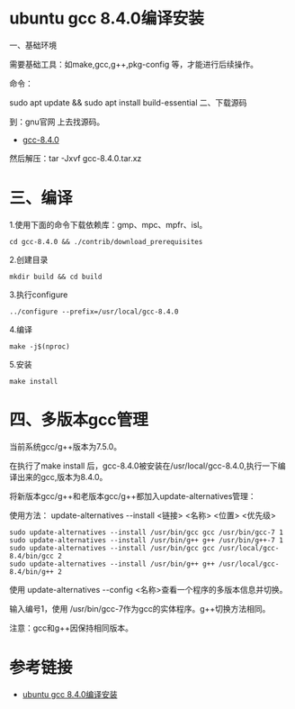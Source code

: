 # ubuntu gcc 8.4.0编译安装

一、基础环境

需要基础工具：如make,gcc,g++,pkg-config 等，才能进行后续操作。

命令：

sudo apt update && sudo  apt install build-essential
二、下载源码

到：gnu官网 上去找源码。

- [gcc-8.4.0](http://mirrors.concertpass.com/gcc/releases/gcc-8.4.0/gcc-8.4.0.tar.xz)

然后解压：tar -Jxvf gcc-8.4.0.tar.xz

# 三、编译

1.使用下面的命令下载依赖库：gmp、mpc、mpfr、isl。
```
cd gcc-8.4.0 && ./contrib/download_prerequisites
```
2.创建目录        
```
mkdir build && cd build
```

3.执行configure    
```
../configure --prefix=/usr/local/gcc-8.4.0
```
4.编译
```
make -j$(nproc)
```
5.安装
```
make install
```

# 四、多版本gcc管理

当前系统gcc/g++版本为7.5.0。



 在执行了make install 后，gcc-8.4.0被安装在/usr/local/gcc-8.4.0,执行一下编译出来的gcc,版本为8.4.0。



 将新版本gcc/g++和老版本gcc/g++都加入update-alternatives管理：

使用方法： update-alternatives --install <链接> <名称> <位置> <优先级>
```
sudo update-alternatives --install /usr/bin/gcc gcc /usr/bin/gcc-7 1
sudo update-alternatives --install /usr/bin/g++ g++ /usr/bin/g++-7 1
sudo update-alternatives --install /usr/bin/gcc gcc /usr/local/gcc-8.4/bin/gcc 2
sudo update-alternatives --install /usr/bin/g++ g++ /usr/local/gcc-8.4/bin/g++ 2
```
使用  update-alternatives --config  <名称>查看一个程序的多版本信息并切换。

输入编号1，使用 /usr/bin/gcc-7作为gcc的实体程序。g++切换方法相同。

注意：gcc和g++因保持相同版本。

# 参考链接

- [ubuntu gcc 8.4.0编译安装](https://blog.csdn.net/qq_42170897/article/details/121779490)
